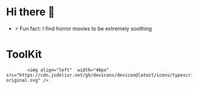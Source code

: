 # Hi there 👋

- ⚡ Fun fact: I find horror movies to be extremely soothing

# ToolKit


            <img align="left"  width="40px" src="https://cdn.jsdelivr.net/gh/devicons/devicon@latest/icons/typescript/typescript-original.svg" />

